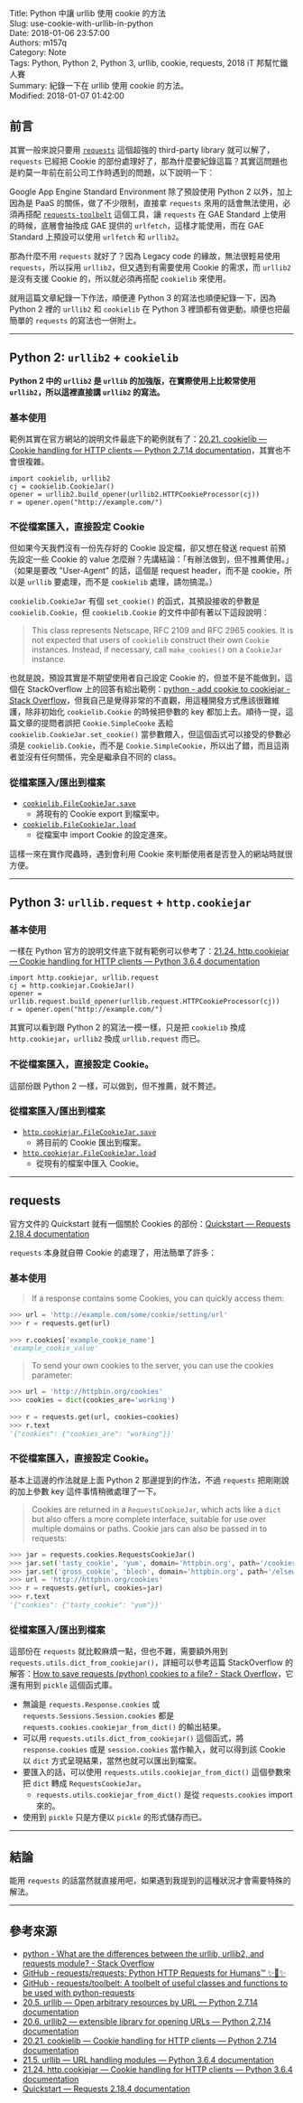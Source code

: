 Title: Python 中讓 urllib 使用 cookie 的方法  
Slug: use-cookie-with-urllib-in-python  
Date: 2018-01-06 23:57:00  
Authors: m157q  
Category: Note  
Tags: Python, Python 2, Python 3, urllib, cookie, requests, 2018 iT 邦幫忙鐵人賽  
Summary: 紀錄一下在 urllib 使用 cookie 的方法。  
Modified: 2018-01-07 01:42:00  
  
  
## 前言  
  
其實一般來說只要用 [`requests`](https://github.com/requests/requests) 這個超強的 third-party library 就可以解了，`requests` 已經把 Cookie 的部份處理好了，那為什麼要紀錄這篇？其實這問題也是約莫一年前在前公司工作時遇到的問題，以下說明一下：  
  
Google App Engine Standard Environment 除了預設使用 Python 2 以外，加上因為是 PaaS 的關係，做了不少限制，直接拿 `requests` 來用的話會無法使用，必須再搭配 [`requests-toolbelt`](https://github.com/requests/toolbelt) 這個工具，讓 `requests` 在 GAE Standard 上使用的時候，底層會抽換成 GAE 提供的 `urlfetch`，這樣才能使用，而在 GAE Standard 上預設可以使用 `urlfetch` 和 `urllib2`。  
  
那為什麼不用 `requests` 就好了？因為 Legacy code 的緣故，無法很輕易使用 `requests`，所以採用 `urllib2`，但又遇到有需要使用 Cookie 的需求，而 `urllib2` 是沒有支援 Cookie 的，所以就必須再搭配 `cookielib` 來使用。  
  
就用這篇文章紀錄一下作法，順便連 Python 3 的寫法也順便紀錄一下，因為 Python 2 裡的 `urllib2` 和 `cookielib` 在 Python 3 裡頭都有做更動。順便也把最簡單的 `requests` 的寫法也一併附上。  
  
---  
  
## Python 2: `urllib2` + `cookielib`  
  
**Python 2 中的 `urllib2` 是 `urllib` 的加強版，在實際使用上比較常使用 `urllib2`，所以這裡直接講 `urllib2` 的寫法。**  
  
  
### 基本使用  
  
範例其實在官方網站的說明文件最底下的範例就有了：[20.21. cookielib — Cookie handling for HTTP clients — Python 2.7.14 documentation](https://docs.python.org/2/library/cookielib.html#examples)，其實也不會很複雜。  
  
```python2  
import cookielib, urllib2  
cj = cookielib.CookieJar()  
opener = urllib2.build_opener(urllib2.HTTPCookieProcessor(cj))  
r = opener.open("http://example.com/")  
```  
  
  
### 不從檔案匯入，直接設定 Cookie  
  
但如果今天我們沒有一份先存好的 Cookie 設定檔，卻又想在發送 request 前預先設定一些 Cookie 的 value 怎麼辦？先講結論：「有辦法做到，但不推薦使用。」（如果是要改 "User-Agent" 的話，這個是 request header，而不是 cookie，所以是 `urllib` 要處理，而不是 `cookielib` 處理，請勿搞混。）  
  
`cookielib.CookieJar` 有個 `set_cookie()` 的函式，其預設接收的參數是 `cookielib.Cookie`，但 `cookielib.Cookie` 的文件中卻有著以下這段說明：  
  
> This class represents Netscape, RFC 2109 and RFC 2965 cookies. It is not expected that users of `cookielib` construct their own `Cookie` instances. Instead, if necessary, call `make_cookies()` on a `CookieJar` instance.  
  
也就是說，預設其實是不期望使用者自己設定 Cookie 的，但並不是不能做到，這個在 StackOverflow 上的回答有給出範例：[python - add cookie to cookiejar - Stack Overflow](https://stackoverflow.com/questions/4685337/python-add-cookie-to-cookiejar#12682437)，但我自己是覺得非常的不直觀，用這種開發方式應該很難維護，除非初始化 `cookielib.Cookie` 的時候把參數的 key 都加上去。順待一提，這篇文章的提問者誤把 `Cookie.SimpleCooke` 丟給 `cookielib.CookieJar.set_cookie()` 當參數餵入，但這個函式可以接受的參數必須是 `cookielib.Cookie`，而不是 `Cookie.SimpleCookie`，所以出了錯，而且這兩者並沒有任何關係，完全是繼承自不同的 class。  
  
  
### 從檔案匯入/匯出到檔案  
  
+ [`cookielib.FileCookieJar.save`](https://docs.python.org/2/library/cookielib.html#cookielib.FileCookieJar.save)  
	+ 將現有的 Cookie export 到檔案中。  
+ [`cookielib.FileCookieJar.load`](https://docs.python.org/2/library/cookielib.html#cookielib.FileCookieJar.load)  
	+ 從檔案中 import Cookie 的設定進來。  
  
這樣一來在實作爬蟲時，遇到會利用 Cookie 來判斷使用者是否登入的網站時就很方便。  
  
---  
  
## Python 3: `urllib.request` + `http.cookiejar`  
  
  
### 基本使用  
  
一樣在 Python 官方的說明文件底下就有範例可以參考了：[21.24. http.cookiejar — Cookie handling for HTTP clients — Python 3.6.4 documentation](https://docs.python.org/3/library/http.cookiejar.html?highlight=cookiejar#examples)  
  
```python3  
import http.cookiejar, urllib.request  
cj = http.cookiejar.CookieJar()  
opener = urllib.request.build_opener(urllib.request.HTTPCookieProcessor(cj))  
r = opener.open("http://example.com/")  
```  
  
其實可以看到跟 Python 2 的寫法一模一樣，只是把 `cookielib` 換成 `http.cookiejar`，`urllib2` 換成 `urllib.request` 而已。  
  
  
### 不從檔案匯入，直接設定 Cookie。  
  
這部份跟 Python 2 一樣，可以做到，但不推薦，就不贅述。  
  
  
### 從檔案匯入/匯出到檔案  
  
+ [`http.cookiejar.FileCookieJar.save`](https://docs.python.org/3/library/http.cookiejar.html?highlight=cookiejar#http.cookiejar.FileCookieJar.save)  
	+ 將目前的 Cookie 匯出到檔案。  
+ [`http.cookiejar.FileCookieJar.load`](https://docs.python.org/3/library/http.cookiejar.html?highlight=cookiejar#http.cookiejar.FileCookieJar.load)  
  	+ 從現有的檔案中匯入 Cookie。  
  
  
---  
  
## requests  
  
官方文件的 Quickstart 就有一個關於 Cookies 的部份：[Quickstart — Requests 2.18.4 documentation](http://docs.python-requests.org/en/master/user/quickstart/#cookies)  
  
`requests` 本身就自帶 Cookie 的處理了，用法簡單了許多：  
  
### 基本使用  
  
> If a response contains some Cookies, you can quickly access them:  
  
```python  
>>> url = 'http://example.com/some/cookie/setting/url'  
>>> r = requests.get(url)  
  
>>> r.cookies['example_cookie_name']  
'example_cookie_value'  
```  
  
> To send your own cookies to the server, you can use the cookies parameter:  
  
```python  
>>> url = 'http://httpbin.org/cookies'  
>>> cookies = dict(cookies_are='working')  
  
>>> r = requests.get(url, cookies=cookies)  
>>> r.text  
'{"cookies": {"cookies_are": "working"}}'  
```  
  
### 不從檔案匯入，直接設定 Cookie。  
  
基本上這邊的作法就是上面 Python 2 那邊提到的作法，不過 `requests` 把剛剛說的加上參數 key  這件事情稍微處理了一下。  
  
> Cookies are returned in a `RequestsCookieJar`, which acts like a `dict` but also offers a more complete interface, suitable for use over multiple domains or paths. Cookie jars can also be passed in to requests:  
  
```python  
>>> jar = requests.cookies.RequestsCookieJar()  
>>> jar.set('tasty_cookie', 'yum', domain='httpbin.org', path='/cookies')  
>>> jar.set('gross_cookie', 'blech', domain='httpbin.org', path='/elsewhere')  
>>> url = 'http://httpbin.org/cookies'  
>>> r = requests.get(url, cookies=jar)  
>>> r.text  
'{"cookies": {"tasty_cookie": "yum"}}'  
```  
  
### 從檔案匯入/匯出到檔案  
  
這部份在 `requests` 就比較麻煩一點，但也不難，需要額外用到 `requests.utils.dict_from_cookiejar()`，詳細可以參考這篇 StackOverflow 的解答：[How to save requests (python) cookies to a file? - Stack Overflow](https://stackoverflow.com/questions/13030095/how-to-save-requests-python-cookies-to-a-file/13031628#13031628)，它還有用到 `pickle` 這個函式庫。  
  
+ 無論是 `requests.Response.cookies` 或 `requests.Sessions.Session.cookies` 都是 `requests.cookies.cookiejar_from_dict()` 的輸出結果。  
+ 可以用 `requests.utils.dict_from_cookiejar()` 這個函式，將 `response.cookies` 或是 `session.cookies` 當作輸入，就可以得到該 Cookie 以 `dict` 方式呈現結果，當然也就可以匯出到檔案。  
+ 要匯入的話，可以使用 `requests.utils.cookiejar_from_dict()` 這個參數來把 `dict` 轉成 `RequestsCookieJar`。  
	+ `requests.utils.cookiejar_from_dict()` 是從 `requests.cookies` import 來的。  
+ 使用到 `pickle` 只是方便以 `pickle` 的形式儲存而已。  
  
---  
  
## 結論  
  
能用 `requests` 的話當然就直接用吧，如果遇到我提到的這種狀況才會需要特殊的解法。  
  
---  
  
## 參考來源  
  
+ [python - What are the differences between the urllib, urllib2, and requests module? - Stack Overflow](https://stackoverflow.com/questions/2018026/what-are-the-differences-between-the-urllib-urllib2-and-requests-module)  
+ [GitHub - requests/requests: Python HTTP Requests for Humans™ ✨🍰✨](https://github.com/requests/requests)  
+ [GitHub - requests/toolbelt: A toolbelt of useful classes and functions to be used with python-requests](https://github.com/requests/toolbelt)  
+ [20.5. urllib — Open arbitrary resources by URL — Python 2.7.14 documentation](https://docs.python.org/2.7/library/urllib.html?highlight=urllib)  
+ [20.6. urllib2 — extensible library for opening URLs — Python 2.7.14 documentation](https://docs.python.org/2.7/library/urllib2.html)  
+ [20.21. cookielib — Cookie handling for HTTP clients — Python 2.7.14 documentation](https://docs.python.org/2/library/cookielib.html)  
+ [21.5. urllib — URL handling modules — Python 3.6.4 documentation](https://docs.python.org/3/library/urllib.html?highlight=urllib)  
+ [21.24. http.cookiejar — Cookie handling for HTTP clients — Python 3.6.4 documentation](https://docs.python.org/3/library/http.cookiejar.html?highlight=cookiejar#module-http.cookiejar)  
+ [Quickstart — Requests 2.18.4 documentation](http://docs.python-requests.org/en/master/user/quickstart/#cookies)  
